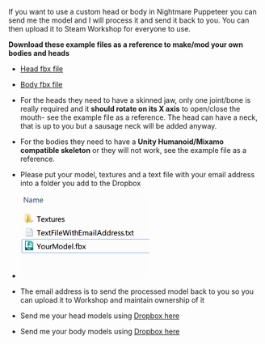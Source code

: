 If you want to use a custom head or body in Nightmare Puppeteer you can send me the model and I
will process it and send it back to you. You can then upload it to Steam Workshop for everyone to use.

**Download these example files as a reference to make/mod your own bodies and heads**

* [Head fbx file](https://github.com/mdotstrange/NightmarePuppeteerPublic/raw/master/Files/BlobHead.fbx)

* [Body fbx file](https://github.com/mdotstrange/NightmarePuppeteerPublic/raw/master/Files/workoutWoman.fbx)

* For the heads they need to have a skinned jaw, only one joint/bone is really required and it **should rotate on its X axis**
to open/close the mouth- see the example file as a reference. The head can have a neck, that is up to you but a sausage neck will be added anyway.

* For the bodies they need to have a **Unity Humanoid/Mixamo compatible skeleton** or they will not work, see the example file as a reference. 

* Please put your model, textures and a text file with your email address into a folder you add to the Dropbox
* ![this](https://raw.githubusercontent.com/mdotstrange/NightmarePuppeteerPublic/master/Files/ModelUpload.png)
* The email address is to send the processed model back to you so you can upload it to Workshop and maintain ownership of it

* Send me your head models using [Dropbox here](https://www.dropbox.com/request/iuxLfGnIaUohQm46mzeH)
* Send me your body models using [Dropbox here](https://www.dropbox.com/request/cgat97V4ziC2kswYdvIy)
